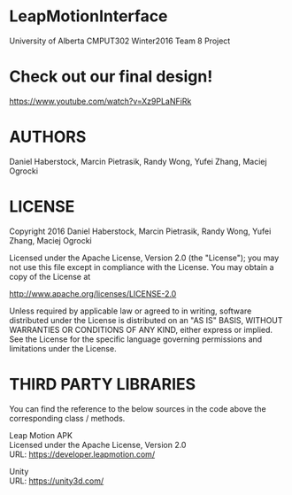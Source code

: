 LeapMotionInterface
==========

University of Alberta CMPUT302 Winter2016 Team 8 Project

Check out our final design!
=======
https://www.youtube.com/watch?v=Xz9PLaNFiRk

AUTHORS
=======

Daniel Haberstock, Marcin Pietrasik, Randy Wong, Yufei Zhang, Maciej Ogrocki

LICENSE
=======

Copyright 2016 Daniel Haberstock, Marcin Pietrasik, Randy Wong, Yufei Zhang, Maciej Ogrocki

Licensed under the Apache License, Version 2.0 (the "License");
you may not use this file except in compliance with the License.
You may obtain a copy of the License at

   http://www.apache.org/licenses/LICENSE-2.0

Unless required by applicable law or agreed to in writing, software
distributed under the License is distributed on an "AS IS" BASIS,
WITHOUT WARRANTIES OR CONDITIONS OF ANY KIND, either express or implied.
See the License for the specific language governing permissions and
limitations under the License.

THIRD PARTY LIBRARIES
=====================
You can find the reference to the below sources in the code above the corresponding class / methods.

Leap Motion APK<br>
Licensed under the Apache License, Version 2.0<br>
URL: https://developer.leapmotion.com/

Unity<br>
URL: https://unity3d.com/
